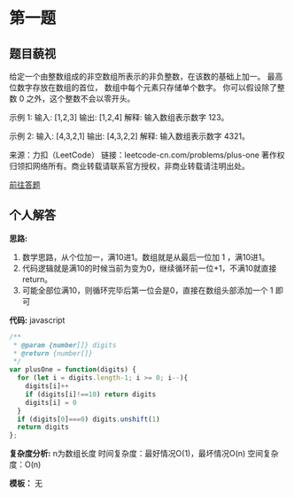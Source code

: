 # 第一题
## 题目藐视
给定一个由整数组成的非空数组所表示的非负整数，在该数的基础上加一。
最高位数字存放在数组的首位， 数组中每个元素只存储单个数字。
你可以假设除了整数 0 之外，这个整数不会以零开头。

示例 1:
输入: [1,2,3]
输出: [1,2,4]
解释: 输入数组表示数字 123。

示例 2:
输入: [4,3,2,1]
输出: [4,3,2,2]
解释: 输入数组表示数字 4321。

来源：力扣（LeetCode）
链接：leetcode-cn.com/problems/plus-one
著作权归领扣网络所有。商业转载请联系官方授权，非商业转载请注明出处。

[前往答题](https://github.com/lisansang/91algorithm/issues/1)

## 个人解答

**思路:**

1. 数学思路，从个位加一，满10进1。数组就是从最后一位加 1 ，满10进1。
2. 代码逻辑就是满10的时候当前为变为0，继续循环前一位+1，不满10就直接return。
3. 可能全部位满10，则循环完毕后第一位会是0，直接在数组头部添加一个  1 即可

**代码:**
javascript
``` javascript
/**
 * @param {number[]} digits
 * @return {number[]}
 */
var plusOne = function(digits) {
  for (let i = digits.length-1; i >= 0; i--){
    digits[i]++
    if (digits[i]!==10) return digits
    digits[i] = 0
  }
  if (digits[0]===0) digits.unshift(1)
  return digits
};
```

**复杂度分析:**
n为数组长度
时间复杂度：最好情况O(1)，最坏情况O(n)
空间复杂度：O(n)

**模板：** 无 
